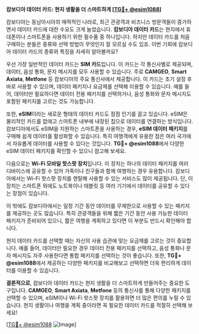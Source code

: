 **캄보디아 데이터 카드: 현지 생활을 더 스마트하게 [[TG💪+ @esim1088](https://t.me/s/esim1088)]**

캄보디아는 동남아시아의 매력적인 나라로, 최근 관광객과 비즈니스 방문객들이 증가하면서 데이터 카드에 대한 수요도 크게 늘었습니다. **캄보디아 데이터 카드**는 현지에서 휴대폰이나 스마트폰을 사용하기 위한 필수품 중 하나입니다. 하지만 데이터 카드를 처음 구매하는 분들은 종류와 선택 방법이 무엇인지 잘 모르실 수도 있죠. 이번 기회에 캄보디아 데이터 카드의 종류와 특징을 자세히 알아볼까요?

우선 가장 일반적인 데이터 카드는 **SIM 카드**입니다. 이 카드는 각 통신사별로 제공되며, 데이터, 음성 통화, 문자 메시지를 모두 사용할 수 있습니다. 주로 **CAMGEO**, **Smart Axiata**, **Metfone** 등 캄보디아의 주요 통신사에서 제공합니다. 이 카드는 초기 설정 후 바로 사용할 수 있으며, 데이터 패키지나 요금제를 선택해 이용할 수 있습니다. 예를 들어, 데이터만 필요하다면 데이터 전용 패키지를 선택하거나, 음성 통화와 문자 메시지도 포함된 패키지를 고르는 것도 가능합니다.

또한, **eSIM**이라는 새로운 형태의 데이터 카드도 점점 인기를 끌고 있습니다. eSIM은 물리적인 카드를 없애고 스마트폰 내부에 내장된 칩으로 데이터를 연결하는 방식입니다. 캄보디아에서도 eSIM을 지원하는 스마트폰을 사용하는 경우, **eSIM 데이터 패키지**를 구매해 쉽게 데이터를 활성화할 수 있습니다. 특히 여행객에게 유용한 점은 여러 국가에서 자유롭게 데이터를 사용할 수 있다는 것입니다. **TG💪+ @esim1088**에서 다양한 eSIM 데이터 패키지를 확인할 수 있으니 참고해 보세요.

다음으로는 **Wi-Fi 모바일 핫스팟 장치**입니다. 이 장치는 하나의 데이터 패키지를 여러 디바이스에 공유할 수 있어 가족이나 친구들과 함께 여행하는 경우 유용합니다. 캄보디아에서는 Wi-Fi 핫스팟 장치를 렌탈해 사용할 수 있는 서비스도 많이 제공됩니다. 단, 이 장치는 스마트폰 외에도 노트북이나 태블릿 등 여러 기기에서 데이터를 공유할 수 있다는 장점이 있습니다.

이 밖에도 캄보디아에서는 일정 기간 동안 데이터를 무제한으로 사용할 수 있는 패키지를 제공하는 곳도 많습니다. 특히 관광객들을 위해 짧은 기간 동안 사용 가능한 데이터 패키지가 준비되어 있으니, 짧은 여행을 계획하고 있다면 이 부분도 반드시 확인해야 합니다.

현지 데이터 카드를 선택할 때는 자신의 사용 습관에 맞는 요금제를 고르는 것이 중요합니다. 예를 들어, 데이터만 필요한 경우 데이터 전용 패키지를 선택하고, 음성 통화나 문자 메시지도 자주 사용한다면 통합 패키지를 선택하는 것이 좋습니다. 또한, **TG💪+ @esim1088**에서 제공하는 다양한 패키지를 비교해보고 선택하면 더욱 편리하게 데이터를 이용할 수 있습니다.

**결론적으로**, 캄보디아 데이터 카드는 현지 생활을 더 스마트하게 만들어주는 중요한 도구입니다. **CAMGEO**, **Smart Axiata**, **Metfone** 등의 통신사를 통해 다양한 패키지를 선택할 수 있으며, eSIM이나 Wi-Fi 핫스팟 장치를 활용하면 더 많은 편의를 누릴 수 있습니다. 현지 생활이나 여행을 계획 중이라면 꼭 필요한 데이터 카드를 적절히 선택해 보세요! 

[[TG💪+ @esim1088](https://t.me/s/esim1088) ![Image](https://i.postimg.cc/Y0z9fWf4/image.png)]